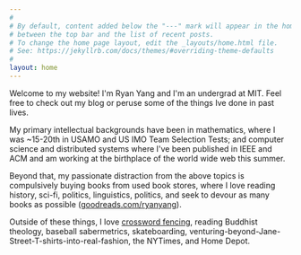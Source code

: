 ```yaml
---
#
# By default, content added below the "---" mark will appear in the home page
# between the top bar and the list of recent posts.
# To change the home page layout, edit the _layouts/home.html file.
# See: https://jekyllrb.com/docs/themes/#overriding-theme-defaults
#
layout: home
---
```


Welcome to my website! I'm Ryan Yang and I'm an undergrad at MIT. Feel free to check out my blog or peruse some of the things Ive done in past lives.

My primary intellectual backgrounds have been in mathematics, where I was ~15-20th in USAMO and US IMO Team Selection Tests; and computer science and distributed systems where I've been published in IEEE and ACM and am working at the birthplace of the world wide web this summer.

Beyond that, my passionate distraction from the above topics is compulsively buying books from used book stores, where I love reading history, sci-fi, politics, linguistics, politics, and seek to devour as many books as possible ([goodreads.com/ryanyang](goodreads.com/ryanyang)).

Outside of these things, I love [crossword fencing](https://downforacross.com/fencing), reading Buddhist theology, baseball sabermetrics, skateboarding, venturing-beyond-Jane-Street-T-shirts-into-real-fashion, the NYTimes, and Home Depot.